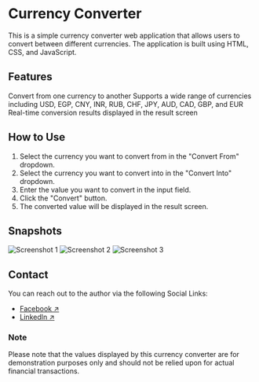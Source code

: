 # Currency Converter
This is a simple currency converter web application that allows users to convert between different currencies. The application is built using HTML, CSS, and JavaScript.

## Features
Convert from one currency to another
Supports a wide range of currencies including USD, EGP, CNY, INR, RUB, CHF, JPY, AUD, CAD, GBP, and EUR
Real-time conversion results displayed in the result screen

## How to Use
<ol>
<li>Select the currency you want to convert from in the "Convert From" dropdown.</li>
<li>Select the currency you want to convert into in the "Convert Into" dropdown.</li>
<li>Enter the value you want to convert in the input field.</li>
<li>Click the "Convert" button.</li>
<li>The converted value will be displayed in the result screen.</li>
</ol>


## Snapshots
![Screenshot 1](https://github.com/DevBassam/Front-end-Projects/assets/84365449/a23d9810-c784-4e3a-beac-c9eaf19f9db9)
![Screenshot 2](https://github.com/DevBassam/Front-end-Projects/assets/84365449/2708b8a5-b095-41af-bddb-1512dc739ad3)
![Screenshot 3](https://github.com/DevBassam/Front-end-Projects/assets/84365449/8b72d2e6-f467-448b-869c-c43e59ff1b0d)


## Contact
You can reach out to the author via the following Social Links:

<ul>
<li><a href="https://www.facebook.com/Blax404/">Facebook ↗</a></li>
<li><a href="https://www.linkedin.com/in/bassam-gameel-blax404">LinkedIn ↗</a></li>
</ul>

### Note
Please note that the values displayed by this currency converter are for demonstration purposes only and should not be relied upon for actual financial transactions.
